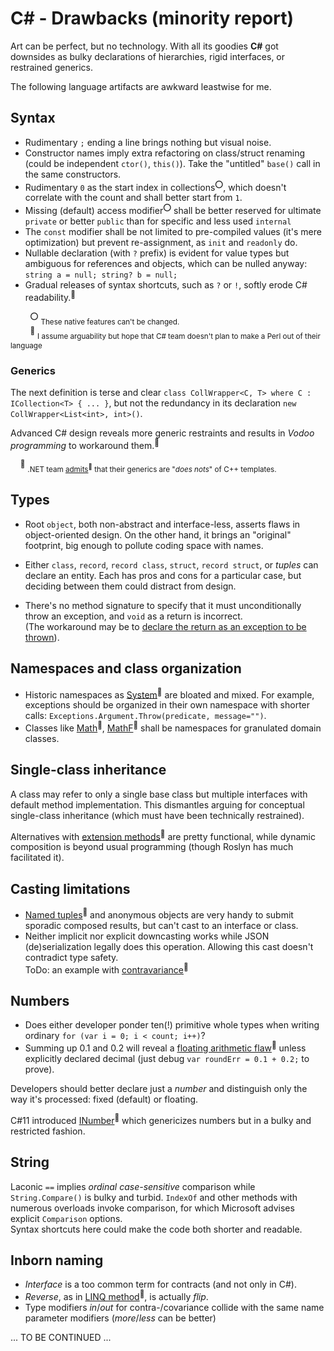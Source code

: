 # C# - Drawbacks (minority report)

Art can be perfect, but no technology. With all its goodies __C#__ got downsides as bulky declarations of hierarchies, rigid interfaces, or restrained generics.

The following language artifacts are awkward leastwise for me. 

## Syntax

- Rudimentary `;` ending a line brings nothing but visual noise.
- Constructor names imply extra refactoring on class/struct renaming (could be independent `ctor()`, `this()`). Take the "untitled" `base()` call in the same constructors.
- Rudimentary `0` as the start index in collections<sup>:o:</sup>, which doesn't correlate with the count and shall better start from `1`.
- Missing (default) access modifier<sup>:o:</sup> shall be better reserved for ultimate `private` or better `public` than for specific and less used `internal`
- The `const` modifier shall be not limited to pre-compiled values (it's mere optimization) but prevent re-assignment, as `init` and `readonly` do.
- Nullable declaration (with `?` prefix) is evident for value types but ambiguous for references and objects, which can be nulled anyway:\
`string a = null; string? b = null;`
- Gradual releases of syntax shortcuts, such as `?` or `!`, softly erode C# readability.<sup>🙋</sup>

&nbsp;&nbsp;&nbsp;&nbsp;&nbsp;&nbsp;&nbsp;&nbsp;<sup>:o:</sup> <sub>These native features can't be changed.</sub>\
&nbsp;&nbsp;&nbsp;&nbsp;&nbsp;&nbsp;&nbsp;&nbsp;<sup>:raising_hand:</sup>&nbsp;<sub>I assume arguability but hope that C# team doesn't plan to make a Perl out of their language</sub>
  
### Generics

The next definition is terse and clear `class CollWrapper<C, T> where C : ICollection<T> { ... }`, but not the redundancy in its declaration `new CollWrapper<List<int>, int>()`.

Advanced C# design reveals more generic restraints and results in *Vodoo programming* to workaround them.<sup>🙋</sup>

&nbsp;&nbsp;&nbsp;&nbsp;<sup>:raising_hand:</sup>&nbsp;<sub>.NET team [admits](https://learn.microsoft.com/en-us/dotnet/csharp/programming-guide/generics/differences-between-cpp-templates-and-csharp-generics)<sup>:link:</sup> that their generics are "_does nots_" of C++ templates.</sub>

## Types
  
- Root `object`, both non-abstract and interface-less, asserts flaws in object-oriented design. On the other hand, it brings an "original" footprint, big enough to pollute coding space with names.

- Either `class`, `record`, `record class`, `struct`, `record struct`, or *tuples* can declare an entity. Each has pros and cons for a particular case, but deciding between them could distract from design.

- There's no method signature to specify that it must unconditionally throw an exception, and `void` as a return is incorrect.\
(The workaround may be to [declare the return as an exception to be thrown](../b.deduced/cs-hints.md#Gimmicks)).

## Namespaces and class organization

* Historic namespaces as [System](https://learn.microsoft.com/en-us/dotnet/api/system)<sup>🔗</sup> are bloated and mixed.
For example, exceptions should be organized in their own namespace with shorter calls: `Exceptions.Argument.Throw(predicate, message="")`.
* Classes like [Math](https://docs.microsoft.com/en-us/dotnet/api/system.math)<sup>🔗</sup>, [MathF](https://docs.microsoft.com/en-us/dotnet/api/system.mathf)<sup>:link:</sup> shall be namespaces for granulated domain classes.

## Single-class inheritance

A class may refer to only a single base class but multiple interfaces with default method implementation. This dismantles arguing for conceptual single-class inheritance (which must have been technically restrained).

Alternatives with [extension methods](https://docs.microsoft.com/en-us/dotnet/csharp/programming-guide/classes-and-structs/extension-methods)<sup>:link:</sup> are pretty functional, while dynamic composition is beyond usual programming (though Roslyn has much facilitated it).

## Casting limitations

- [Named tuples](https://docs.microsoft.com/en-us/archive/msdn-magazine/2017/august/essential-net-csharp-7-0-tuples-explained)<sup>:link:</sup> and anonymous objects are very handy to submit sporadic composed results, but can't cast to an interface or class.
- Neither implicit nor explicit downcasting works while JSON (de)serialization legally does this operation. Allowing this cast doesn't contradict type safety.\
ToDo: an example with [contravariance](https://learn.microsoft.com/en-us/dotnet/standard/generics/covariance-and-contravariance)<sup>:link:</sup>

## Numbers
  
- Does either developer ponder ten(!) primitive whole types when writing ordinary `for (var i = 0; i < count; i++)`?
- Summing up 0.1 and 0.2 will reveal a [floating arithmetic flaw](https://docs.oracle.com/cd/E19957-01/806-3568/ncg_goldberg.html)<sup>:link:</sup> unless explicitly declared decimal (just debug `var roundErr = 0.1 + 0.2;` to prove).

Developers should better declare just a *number* and distinguish only the way it's processed: fixed (default) or floating.

C#11 introduced [INumber](https://learn.microsoft.com/en-us/dotnet/api/system.numerics.inumber-1)<sup>:link:</sup> which genericizes numbers but in a bulky and restricted fashion.

## String

Laconic `==` implies _ordinal_ _case-sensitive_ comparison while `String.Compare()` is bulky and turbid.
`IndexOf` and other methods with numerous overloads invoke comparison, for which Microsoft advises explicit `Comparison` options.\
Syntax shortcuts here could make the code both shorter and readable.

## Inborn naming

-  *Interface* is a too common term for contracts (and not only in C#).
- *Reverse*, as in [LINQ method](https://learn.microsoft.com/de-de/dotnet/api/system.linq.enumerable.reverse)<sup>:link:</sup>, is actually *flip*.
- Type modifiers _in_/_out_ for contra-/covariance collide with the same name parameter modifiers (_more_/_less_ can be better)

... TO BE CONTINUED ...
